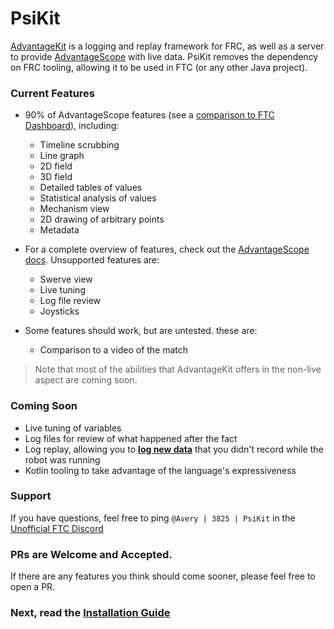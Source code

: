 # PsiKit

[AdvantageKit](https://docs.advantagekit.org) is a logging and replay framework for FRC, as well as a server to provide [AdvantageScope](https://docs.advantagescope.com) with live data. PsiKit removes the dependency on FRC tooling, allowing it to be used in FTC (or any other Java project).

### Current Features

* 90% of AdvantageScope features (see a [comparison to FTC Dashboard](compare.md)), including:
  - Timeline scrubbing 
  - Line graph
  - 2D field
  - 3D field
  - Detailed tables of values
  - Statistical analysis of values
  - Mechanism view
  - 2D drawing of arbitrary points
  - Metadata

* For a complete overview of features, check out the [AdvantageScope docs](https://docs.advantagescope.org/category/tab-reference). Unsupported features are:
  - Swerve view
  - Live tuning
  - Log file review
  - Joysticks

* Some features should work, but are untested. these are: 
  - Comparison to a video of the match

> Note that most of the abilities that AdvantageKit offers in the non-live aspect are coming soon.

### Coming Soon
* Live tuning of variables
* Log files for review of what happened after the fact
* Log replay, allowing you to **[log new data](https://docs.advantagekit.org/getting-started/what-is-advantagekit/example-output-logging)** that you didn't record while the robot was running
* Kotlin tooling to take advantage of the language's expressiveness

### Support
If you have questions, feel free to ping `@Avery | 3825 | PsiKit` in the [Unofficial FTC Discord](https://discord.gg/ftc)

### PRs are Welcome and Accepted. 
If there are any features you think should come sooner, please feel free to open a PR. 

### Next, read the&nbsp;[Installation Guide](installing.md)